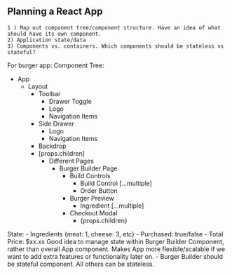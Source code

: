 ## Planning a React App
    1 ) Map out component tree/component structure. Have an idea of what should have its own component.
    2) Application state/data
    3) Components vs. containers. Which components should be stateless vs stateful?

For burger app:
Component Tree:
- App
    - Layout
        - Toolbar
            - Drawer Toggle
            - Logo
            - Navigation Items
        - Side Drawer
            - Logo
            - Navigation Items
        - Backdrop
        - [props.children]
            - Different Pages
                - Burger Builder Page
                    - Build Controls
                        - Build Control [...multiple]
                        - Order Button
                    - Burger Preview
                        - Ingredient [...multiple]
                    - Checkout Modal
                        - {props.children}

State:
    - Ingredients
        {meat: 1, cheese: 3, etc}
    - Purchased: true/false
    - Total Price: $xx.xx
Good idea to manage state within Burger Builder Component, rather than overall App component. Makes App more flexible/scalable if we want to add extra features or functionality later on.
    - Burger Builder should be stateful component. All others can be stateless.